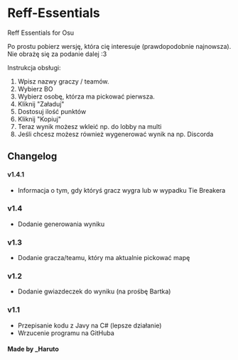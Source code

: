 # Reff-Essentials
Reff Essentials for Osu

Po prostu pobierz wersję, która cię interesuje (prawdopodobnie najnowsza).
Nie obrażę się za podanie dalej :3

Instrukcja obsługi:
1. Wpisz nazwy graczy / teamów.
2. Wybierz BO
3. Wybierz osobę, którza ma pickować pierwsza.
4. Kliknij "Załaduj"
5. Dostosuj ilość punktów
6. Kliknij "Kopiuj"
7. Teraz wynik możesz wkleić np. do lobby na multi
8. Jeśli chcesz możesz również wygenerować wynik na np. Discorda

## Changelog

#### v1.4.1
- Informacja o tym, gdy któryś gracz wygra lub w wypadku Tie Breakera

### v1.4
- Dodanie generowania wyniku

### v1.3
- Dodanie gracza/teamu, który ma aktualnie pickować mapę

### v1.2
- Dodanie gwiazdeczek do wyniku (na prośbę Bartka)

### v1.1
- Przepisanie kodu z Javy na C# (lepsze działanie)
- Wrzucenie programu na GitHuba


#### Made by _Haruto
